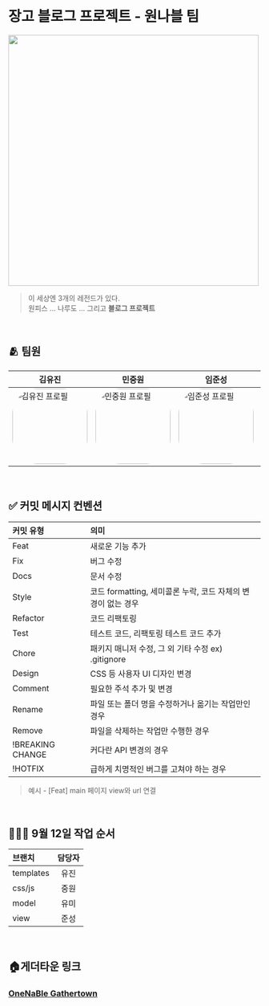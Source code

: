 # 장고 블로그 프로젝트 - 원나블 팀	

<!-- ![](https://velog.velcdn.com/images/superkingyj/post/89f1c72c-8a0b-4233-83b9-815488df5867/image.jpeg)	 -->
<img src="https://velog.velcdn.com/images/superkingyj/post/89f1c72c-8a0b-4233-83b9-815488df5867/image.jpeg" width="500px">

<br>

> 이 세상엔 3개의 레전드가 있다. <br>
> 원피스 ... 나루도 ... 그리고 **블로그 프로젝트**	

<br>

## 🫂 팀원	
|김유진|민중원|임준성|최유미|
|----|-----|----|----|
| <a href="https://github.com/superkingyj" target="_blank"> <img src="https://avatars.githubusercontent.com/u/43868490?v=4" alt="김유진 프로필" style="width:150px; border-radius:50px"/> </a> | <a href="https://github.com/MinJoongWon" target="_blank"><img src="https://avatars.githubusercontent.com/u/137133419?v=4" alt="민중원 프로필" style="width:150px; border-radius:50px"/> </a>|<a href="https://github.com/junseong123" target="_blank"> <img src="https://avatars.githubusercontent.com/u/85379866?v=4" alt="임준성 프로필" style="width:150px; border-radius:50px"/></a>| <a href="https://github.com/yumiyumii" target="_blank"> <img src="https://avatars.githubusercontent.com/u/95002550?v=4" alt="최유미 프로필" style="width:150px; border-radius:50px"/></a>|

<br>

## ✅ 커밋 메시지 컨벤션

|커밋 유형|의미|
|:------|:--------------|
|Feat|새로운 기능 추가|
|Fix|버그 수정
|Docs|문서 수정|
|Style|코드 formatting, 세미콜론 누락, 코드 자체의 변경이 없는 경우|
|Refactor|코드 리팩토링|
|Test|테스트 코드, 리팩토링 테스트 코드 추가|
|Chore|패키지 매니저 수정, 그 외 기타 수정 ex) .gitignore|
|Design|CSS 등 사용자 UI 디자인 변경|
|Comment|필요한 주석 추가 및 변경|
|Rename|파일 또는 폴더 명을 수정하거나 옮기는 작업만인 경우|
|Remove|파일을 삭제하는 작업만 수행한 경우|
|!BREAKING CHANGE|	커다란 API 변경의 경우|
|!HOTFIX|급하게 치명적인 버그를 고쳐야 하는 경우|

> 예시 - [Feat] main 페이지 view와 url 연결

<br>

## 👩🏻‍💻 9월 12일 작업 순서
|브랜치|담당자|
|:--------|:-:|
|templates|유진|
|css/js|중원|
|model|유미|
|view|준성|

<br>

## 🏠게더타운 링크

### [OneNaBle Gathertown](https://app.gather.town/app/YklswQs0rdon3Lkn/OneNaBLe)

